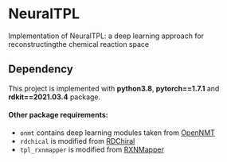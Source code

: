 # NeuralTPL

Implementation of NeuralTPL: a deep learning approach for reconstructingthe chemical reaction space

## Dependency

This project is implemented with **python3.8**, **pytorch==1.7.1** and **rdkit==2021.03.4** package. 
#### Other package requirements:
- `onmt` contains deep learning modules taken from [OpenNMT](https://github.com/OpenNMT/OpenNMT-py)
- `rdchical` is modified from [RDChiral](https://github.com/connorcoley/rdchiral.git)
- `tpl_rxnmapper` is modified from [RXNMapper](https://github.com/rxn4chemistry/rxnmapper.git)

